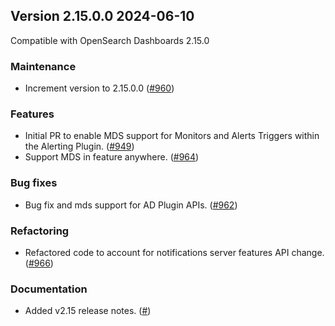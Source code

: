 ## Version 2.15.0.0 2024-06-10
Compatible with OpenSearch Dashboards 2.15.0

### Maintenance
* Increment version to 2.15.0.0 ([#960](https://github.com/opensearch-project/alerting-dashboards-plugin/pull/960))

### Features
* Initial PR to enable MDS support for Monitors and Alerts Triggers within the Alerting Plugin. ([#949](https://github.com/opensearch-project/alerting-dashboards-plugin/pull/949))
* Support MDS in feature anywhere. ([#964](https://github.com/opensearch-project/alerting-dashboards-plugin/pull/964))

### Bug fixes
* Bug fix and mds support for AD Plugin APIs. ([#962](https://github.com/opensearch-project/alerting-dashboards-plugin/pull/962))

### Refactoring
* Refactored code to account for notifications server features API change. ([#966](https://github.com/opensearch-project/alerting-dashboards-plugin/pull/966))

### Documentation
* Added v2.15 release notes. ([#]())